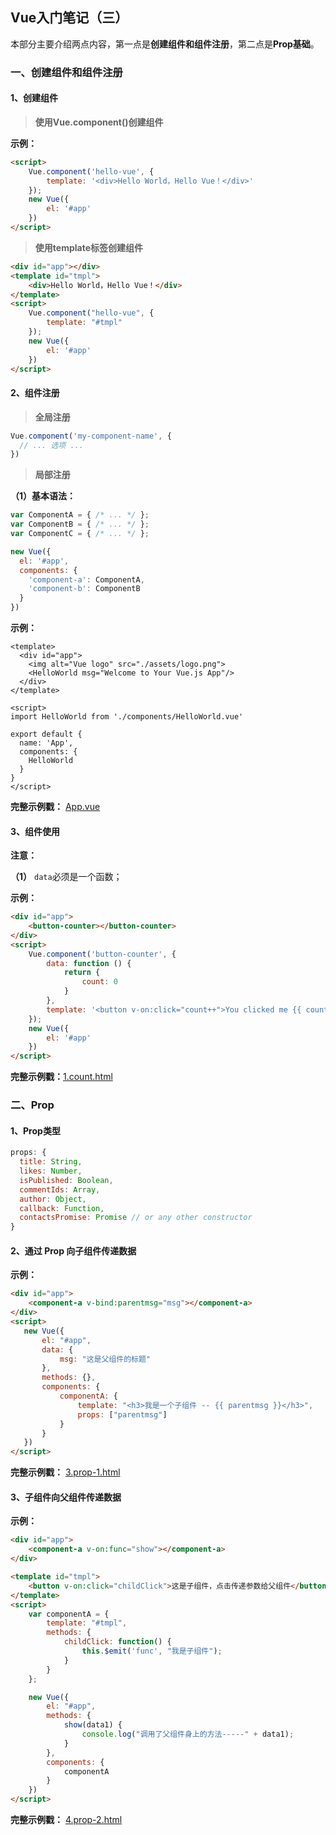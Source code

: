 ## Vue入门笔记（三）

本部分主要介绍两点内容，第一点是**创建组件和组件注册**，第二点是**Prop基础**。 

### 一、创建组件和组件注册

#### 1、创建组件

> **使用Vue.component()创建组件**

**示例：**

```html
<script>
    Vue.component('hello-vue', {
        template: '<div>Hello World，Hello Vue！</div>'
    });
    new Vue({
        el: '#app'
    })
</script>
```

> **使用template标签创建组件**

```html
<div id="app"></div>
<template id="tmpl">
    <div>Hello World，Hello Vue！</div>
</template>
<script>
    Vue.component("hello-vue", {
        template: "#tmpl"
    });
    new Vue({
        el: '#app'
    })
</script>
```

#### 2、组件注册

> **全局注册**

```javascript
Vue.component('my-component-name', {
  // ... 选项 ...
})
```

> **局部注册**

**（1）基本语法：** 
```javascript
var ComponentA = { /* ... */ };
var ComponentB = { /* ... */ };
var ComponentC = { /* ... */ };

new Vue({
  el: '#app',
  components: {
    'component-a': ComponentA,
    'component-b': ComponentB
  }
})
```

**示例：**

```vue
<template>
  <div id="app">
    <img alt="Vue logo" src="./assets/logo.png">
    <HelloWorld msg="Welcome to Your Vue.js App"/>
  </div>
</template>

<script>
import HelloWorld from './components/HelloWorld.vue'

export default {
  name: 'App',
  components: {
    HelloWorld
  }
}
</script>
```

**完整示例戳：** [App.vue](https://github.com/snowLeopard93/vue-demo/blob/master/vue-cli/src/App.vue)


#### 3、组件使用

**注意：**

**（1）** `data`必须是一个函数； 

**示例：**

```html
<div id="app">
    <button-counter></button-counter>
</div>
<script>
    Vue.component('button-counter', {
        data: function () {
            return {
                count: 0
            }
        },
        template: '<button v-on:click="count++">You clicked me {{ count }} times.</button>'
    });
    new Vue({
        el: '#app'
    })
</script>
```

**完整示例戳：**[1.count.html](https://github.com/snowLeopard93/vue-demo/blob/master/vue/component/1.count.html)

### 二、Prop

#### 1、Prop类型

```javascript
props: {
  title: String,
  likes: Number,
  isPublished: Boolean,
  commentIds: Array,
  author: Object,
  callback: Function,
  contactsPromise: Promise // or any other constructor
}
```

#### 2、通过 Prop 向子组件传递数据

**示例：**

```html
<div id="app">
    <component-a v-bind:parentmsg="msg"></component-a>
</div>
<script>
   new Vue({
       el: "#app",
       data: {
           msg: "这是父组件的标题"
       },
       methods: {},
       components: {
           componentA: {
               template: "<h3>我是一个子组件 -- {{ parentmsg }}</h3>",
               props: ["parentmsg"]
           }
       }
   })
</script>
```

**完整示例戳：** [3.prop-1.html](https://github.com/snowLeopard93/vue-demo/blob/master/vue/component/3.prop-1.html)

#### 3、子组件向父组件传递数据

**示例：**

```html
<div id="app">
    <component-a v-on:func="show"></component-a>
</div>

<template id="tmpl">
    <button v-on:click="childClick">这是子组件，点击传递参数给父组件</button>
</template>
<script>
    var componentA = {
        template: "#tmpl",
        methods: {
            childClick: function() {
                this.$emit('func', "我是子组件");
            }
        }
    };

    new Vue({
        el: "#app",
        methods: {
            show(data1) {
                console.log("调用了父组件身上的方法-----" + data1);
            }
        },
        components: {
            componentA
        }
    })
</script>
```

**完整示例戳：** [4.prop-2.html](https://github.com/snowLeopard93/vue-demo/blob/master/vue/component/4.prop-2.html)
